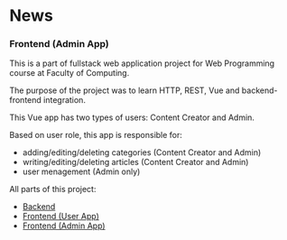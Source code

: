 # News 

### Frontend (Admin App)

This is a part of fullstack web application project for Web Programming course at Faculty of Computing.

The purpose of the project was to learn HTTP, REST, Vue and backend-frontend integration.

This Vue app has two types of users: Content Creator and Admin.

Based on user role, this app is responsible for: 
* adding/editing/deleting categories (Content Creator and Admin)
* writing/editing/deleting articles (Content Creator and Admin)
* user menagement (Admin only)

All parts of this project:
- [Backend](https://github.com/VukV/news-backend)
- [Frontend (User App)](https://github.com/VukV/news-frontend)
- [Frontend (Admin App)](https://github.com/VukV/news-frontend-admin)

